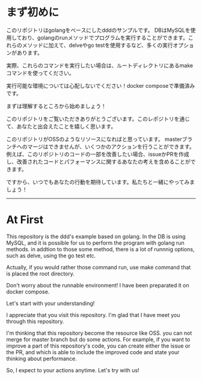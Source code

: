 # まず初めに
このリポジトリはgolangをベースにしたdddのサンプルです。
DBはMySQLを使用しており、golangのrunメソッドでプログラムを実行することができます。これらのメソッドに加えて、delveやgo testを使用するなど、多くの実行オプションがあります。

実際、これらのコマンドを実行したい場合は、ルートディレクトリにあるmakeコマンドを使ってください。

実行可能な環境については心配しないでください！docker composeで準備済みです。

まずは理解するところから始めましょう！

このリポジトリをご覧いただきありがとうございます。このレポジトリを通じて、あなたと出会えたことを嬉しく思います。

このリポジトリがOSSのようなリソースになればと思っています。
masterブランチへのマージはできませんが、いくつかのアクションを行うことができます。
例えば、このリポジトリのコードの一部を改善したい場合、issueかPRを作成し、改善されたコードとパフォーマンスに関するあなたの考えを含めることができます。

ですから、いつでもあなたの行動を期待しています。私たちと一緒にやってみましょう！

------------

# At First
This repository is the ddd's example based on golang.
In the DB is using MySQL, and it is possible for us to perform the program with golang run methods. in addtion to those some method, there is a lot of runnnig options, such as delve, using the go test etc.

Actually, if you would rather those command run, use make command that is placed the root directory.

Don't worry about the runnable environment! I have been preparated it on docker compose.

Let's start with your understanding!

I appreciate that you visit this repository. I'm glad that I have meet you through this repository.

I'm thinking that this repository become the resource like OSS.
you can not merge for master branch but do some actions.
For example, if you want to improve a part of this repository's code, you can create either the issue or the PR, and which is able to include the improved code and state your thinking about performance.

So, I expect to your actions anytime. Let's try with us!
